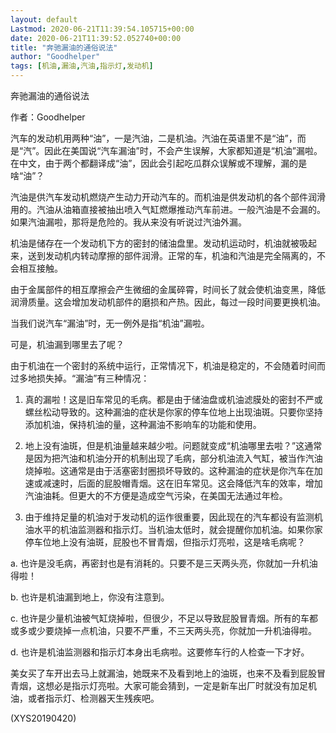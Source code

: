 ```yaml
---
layout: default
Lastmod: 2020-06-21T11:39:54.105715+00:00
date: 2020-06-21T11:39:52.052740+00:00
title: "奔驰漏油的通俗说法"
author: "Goodhelper"
tags: [机油,漏油,汽油,指示灯,发动机]
---
```


奔驰漏油的通俗说法

作者：Goodhelper

汽车的发动机用两种“油”，一是汽油，二是机油。汽油在英语里不是“油”，而是“汽”。因此在美国说“汽车漏油”时，不会产生误解，大家都知道是“机油”漏啦。在中文，由于两个都翻译成“油”，因此会引起吃瓜群众误解或不理解，漏的是啥“油”？

汽油是供汽车发动机燃烧产生动力开动汽车的。而机油是供发动机的各个部件润滑用的。汽油从油箱直接被抽出喷入气缸燃爆推动汽车前进。一般汽油是不会漏的。如果汽油漏啦，那将是危险的。我从来没有听说过汽油外漏。

机油是储存在一个发动机下方的密封的储油盘里。发动机运动时，机油就被吸起来，送到发动机内转动摩擦的部件润滑。正常的车，机油和汽油是完全隔离的，不会相互接触。

由于金属部件的相互摩擦会产生微细的金属碎霄，时间长了就会使机油变黑，降低润滑质量。这会增加发动机部件的磨损和产热。因此，每过一段时间要更换机油。

当我们说汽车“漏油”时，无一例外是指“机油”漏啦。

可是，机油漏到哪里去了呢？

由于机油在一个密封的系统中运行，正常情况下，机油是稳定的，不会随着时间而过多地损失掉。“漏油”有三种情况：

1. 真的漏啦！这是旧车常见的毛病。都是由于储油盘或机油滤膜处的密封不严或螺丝松动导致的。这种漏油的症状是你家的停车位地上出现油斑。只要你坚持添加机油，保持机油的量，这种漏油不影响车的功能和使用。

2. 地上没有油斑，但是机油量越来越少啦。问题就变成“机油哪里去啦？”这通常是因为把汽油和机油分开的机制出现了毛病，部分机油流入气缸，被当作汽油烧掉啦。这通常是由于活塞密封圈损坏导致的。这种漏油的症状是你汽车在加速或减速时，后面的屁股帽青烟。这在旧车常见。这会降低汽车的效率，增加汽油油耗。但更大的不方便是造成空气污染，在美国无法通过年检。

3. 由于维持足量的机油对于发动机的运作很重要，因此现在的汽车都设有监测机油水平的机油监测器和指示灯。当机油太低时，就会提醒你加机油。如果你家停车位地上没有油斑，屁股也不冒青烟，但指示灯亮啦，这是啥毛病呢？

a. 也许是没毛病，再密封也是有消耗的。只要不是三天两头亮，你就加一升机油得啦！

b. 也许是机油漏到地上，你没有注意到。

c. 也许是少量机油被气缸烧掉啦，但很少，不足以导致屁股冒青烟。所有的车都或多或少要烧掉一点机油，只要不严重，不三天两头亮，你就加一升机油得啦。

d. 也许是机油监测器和指示灯本身出毛病啦。这要修车行的人检查一下才好。

美女买了车开出去马上就漏油，她既来不及看到地上的油斑，也来不及看到屁股冒青烟，这想必是指示灯亮啦。大家可能会猜到，一定是新车出厂时就没有加足机油，或者指示灯、检测器天生残疾吧。

(XYS20190420)

